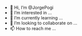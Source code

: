 - 👋 Hi, I’m @JorgePogi
- 👀 I’m interested in ...
- 🌱 I’m currently learning ...
- 💞️ I’m looking to collaborate on ...
- 📫 How to reach me ...

<!---
JorgePogi/JorgePogi is a ✨ special ✨ repository because its `README.md` (this file) appears on your GitHub profile.
You can click the Preview link to take a look at your changes.
--->
